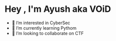 # Hey , I'm Ayush aka VOiD

- 👀 I’m interested in CyberSec
- 🌱 I’m currently learning Pythom
- 💞️ I’m looking to collaborate on CTF


<script src="https://tryhackme.com/badge/372931"></script>




<!---
VOiD-Ayush/VOiD-Ayush is a ✨ special ✨ repository because its `README.md` (this file) appears on your GitHub profile.
You can click the Preview link to take a look at your changes.
--->

